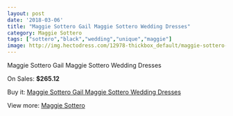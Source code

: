 ```yaml
---
layout: post
date: '2018-03-06'
title: "Maggie Sottero Gail Maggie Sottero Wedding Dresses"
category: Maggie Sottero
tags: ["sottero","black","wedding","unique","maggie"]
image: http://img.hectodress.com/12978-thickbox_default/maggie-sottero-gail-maggie-sottero-wedding-dresses.jpg
---
```

Maggie Sottero Gail Maggie Sottero Wedding Dresses

On Sales: **$265.12**
<a href="https://www.hectodress.com/maggie-sottero/6330-maggie-sottero-gail-maggie-sottero-wedding-dresses.html"><amp-img layout="responsive" width="600" height="600" src="//img.hectodress.com/12978-thickbox_default/maggie-sottero-gail-maggie-sottero-wedding-dresses.jpg" alt="Maggie Sottero Gail Maggie Sottero Wedding Dresses 0" /></a>
<a href="https://www.hectodress.com/maggie-sottero/6330-maggie-sottero-gail-maggie-sottero-wedding-dresses.html"><amp-img layout="responsive" width="600" height="600" src="//img.hectodress.com/12979-thickbox_default/maggie-sottero-gail-maggie-sottero-wedding-dresses.jpg" alt="Maggie Sottero Gail Maggie Sottero Wedding Dresses 1" /></a>

Buy it: [Maggie Sottero Gail Maggie Sottero Wedding Dresses](https://www.hectodress.com/maggie-sottero/6330-maggie-sottero-gail-maggie-sottero-wedding-dresses.html "Maggie Sottero Gail Maggie Sottero Wedding Dresses")

View more: [Maggie Sottero](https://www.hectodress.com/109-maggie-sottero "Maggie Sottero")